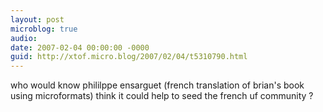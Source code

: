 ```yaml
---
layout: post
microblog: true
audio: 
date: 2007-02-04 00:00:00 -0000
guid: http://xtof.micro.blog/2007/02/04/t5310790.html
---
```

who would know phililppe ensarguet (french translation of brian's book using microformats) think it could help to seed the french uf community ?
